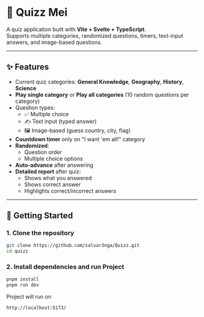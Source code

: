 # 🧠 Quizz Mei

A quiz application built with **Vite + Svelte + TypeScript**.  
Supports multiple categories, randomized questions, timers, text-input answers, and image-based questions.

---

## ✨ Features

- Current quiz categories: **General Knowledge**, **Geography**, **History**, **Science**
- **Play single category** or **Play all categories** (10 random questions per category)
- Question types:
  - ✅ Multiple choice
  - ✍️ Text input (typed answer)
  - 🖼️ Image-based (guess country, city, flag)
- **Countdown timer** only on "I want 'em all!" category
- **Randomized**:
  - Question order
  - Multiple choice options
- **Auto-advance** after answering
- **Detailed report** after quiz:
  - Shows what you answered
  - Shows correct answer
  - Highlights correct/incorrect answers

---

## 🚀 Getting Started

### 1. Clone the repository

```bash
git clone https://github.com/salvar3nga/Quizz.git
cd quizz
```

### 2. Install dependencies and run Project

```bash
pnpm install
pnpm run dev
```

Project will run on

```bash
http://localhost:5173/
```
